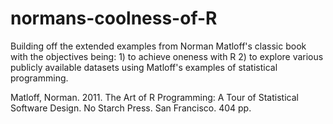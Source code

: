 # normans-coolness-of-R

Building off the extended examples from Norman Matloff's classic book with the objectives being: 1) to achieve oneness with R 2) to explore various publicly available datasets using Matloff's examples of statistical programming. 

Matloff, Norman. 2011. The Art of R Programming: A Tour of Statistical 
Software Design. No Starch Press. San Francisco. 404 pp.
